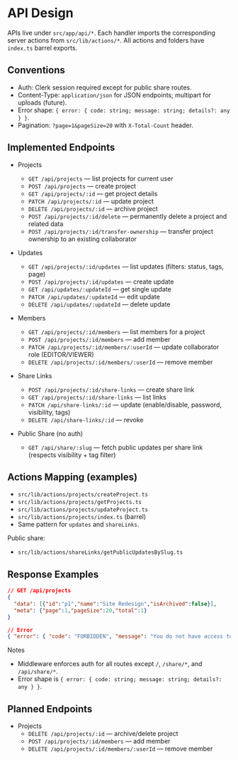 # API Design

APIs live under `src/app/api/*`. Each handler imports the corresponding server actions from `src/lib/actions/*`. All actions and folders have `index.ts` barrel exports.

## Conventions

- Auth: Clerk session required except for public share routes.
- Content-Type: `application/json` for JSON endpoints; multipart for uploads (future).
- Error shape: `{ error: { code: string; message: string; details?: any } }`.
- Pagination: `?page=1&pageSize=20` with `X-Total-Count` header.

## Implemented Endpoints

- Projects
  - `GET /api/projects` — list projects for current user
  - `POST /api/projects` — create project
  - `GET /api/projects/:id` — get project details
  - `PATCH /api/projects/:id` — update project
  - `DELETE /api/projects/:id` — archive project
  - `POST /api/projects/:id/delete` — permanently delete a project and related data
  - `POST /api/projects/:id/transfer-ownership` — transfer project ownership to an existing collaborator

- Updates
  - `GET /api/projects/:id/updates` — list updates (filters: status, tags, page)
  - `POST /api/projects/:id/updates` — create update
  - `GET /api/updates/:updateId` — get single update
  - `PATCH /api/updates/:updateId` — edit update
  - `DELETE /api/updates/:updateId` — delete update

- Members
  - `GET /api/projects/:id/members` — list members for a project
  - `POST /api/projects/:id/members` — add member
  - `PATCH /api/projects/:id/members/:userId` — update collaborator role (EDITOR/VIEWER)
  - `DELETE /api/projects/:id/members/:userId` — remove member

- Share Links
  - `POST /api/projects/:id/share-links` — create share link
  - `GET /api/projects/:id/share-links` — list links
  - `PATCH /api/share-links/:id` — update (enable/disable, password, visibility, tags)
  - `DELETE /api/share-links/:id` — revoke

- Public Share (no auth)
  - `GET /api/share/:slug` — fetch public updates per share link (respects visibility + tag filter)

## Actions Mapping (examples)

- `src/lib/actions/projects/createProject.ts`
- `src/lib/actions/projects/getProjects.ts`
- `src/lib/actions/projects/updateProject.ts`
- `src/lib/actions/projects/index.ts` (barrel)
- Same pattern for `updates` and `shareLinks`.

Public share:

- `src/lib/actions/shareLinks/getPublicUpdatesBySlug.ts`

## Response Examples

```json
// GET /api/projects
{
  "data": [{"id":"p1","name":"Site Redesign","isArchived":false}],
  "meta": {"page":1,"pageSize":20,"total":1}
}
```

```json
// Error
{ "error": { "code": "FORBIDDEN", "message": "You do not have access to this project." } }
```

Notes
- Middleware enforces auth for all routes except `/`, `/share/*`, and `/api/share/*`.
- Error shape is `{ error: { code: string; message: string; details?: any } }`.

## Planned Endpoints

- Projects
  - `DELETE /api/projects/:id` — archive/delete project
  - `POST /api/projects/:id/members` — add member
  - `DELETE /api/projects/:id/members/:userId` — remove member

